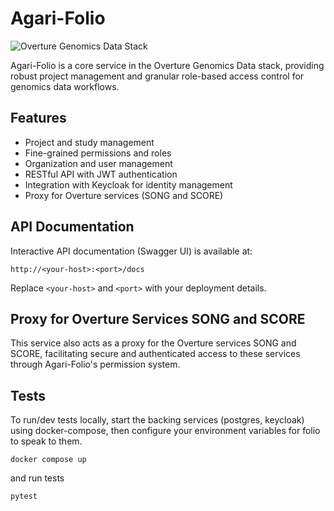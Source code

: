 

# Agari-Folio

![Overture Genomics Data Stack](overture-stack.svg)

Agari-Folio is a core service in the Overture Genomics Data stack, providing robust project management and granular role-based access control for genomics data workflows.

## Features
- Project and study management
- Fine-grained permissions and roles
- Organization and user management
- RESTful API with JWT authentication
- Integration with Keycloak for identity management
- Proxy for Overture services (SONG and SCORE)

## API Documentation

Interactive API documentation (Swagger UI) is available at:

```
http://<your-host>:<port>/docs
```

Replace `<your-host>` and `<port>` with your deployment details.

## Proxy for Overture Services SONG and SCORE

This service also acts as a proxy for the Overture services SONG and SCORE, facilitating secure and authenticated access to these services through Agari-Folio's permission system.

## Tests

To run/dev tests locally, start the backing services (postgres, keycloak) using docker-compose, then configure your environment variables for folio to speak to them.


```
docker compose up
```

and run tests

```
pytest
```
